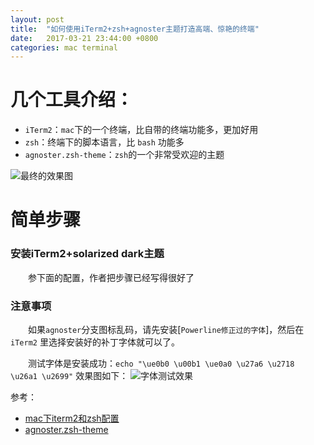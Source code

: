 ```yaml
---
layout: post
title:  "如何使用iTerm2+zsh+agnoster主题打造高端、惊艳的终端"
date:   2017-03-21 23:44:00 +0800
categories: mac terminal
---
```


# 几个工具介绍：
- `iTerm2`：`mac`下的一个终端，比自带的终端功能多，更加好用
- `zsh`：终端下的脚本语言，比 `bash` 功能多
- `agnoster.zsh-theme`：`zsh`的一个非常受欢迎的主题

![最终的效果图](http://on6gnkbff.bkt.clouddn.com/20170321194023_iterm2_zsh_agnoster.png "最终的效果图")

# 简单步骤
### 安装iTerm2+solarized dark主题
&emsp;&emsp;参下面的配置，作者把步骤已经写得很好了

### 注意事项
&emsp;&emsp;如果`agnoster`分支图标乱码，请先安装[`Powerline修正过的字体`]，然后在 `iTerm2` 里选择安装好的补丁字体就可以了。

&emsp;&emsp;测试字体是安装成功：`echo "\ue0b0 \u00b1 \ue0a0 \u27a6 \u2718 \u26a1 \u2699"`   效果图如下：
![字体测试效果](https://gist.githubusercontent.com/agnoster/3712874/raw/characters.png "字体测试效果")


参考：
- [mac下iterm2和zsh配置](http://orangecoder.com/2016/01/28/iterm2-zsh/ "mac下iterm2和zsh配置")
- [agnoster.zsh-theme](https://gist.github.com/agnoster/3712874 "一个zsh的主题")

